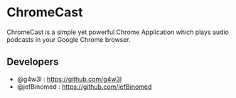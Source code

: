 ChromeCast
================================

ChromeCast is a simple yet powerful Chrome Application which plays audio podcasts in your Google Chrome browser.

Developers
----------

* @g4w3l : https://github.com/g4w3l
* @jefBinomed : https://github.com/jefBinomed
